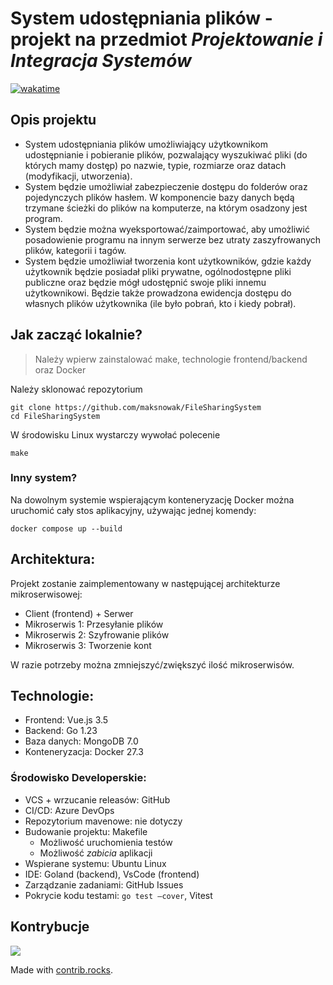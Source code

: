 # System udostępniania plików - projekt na przedmiot *Projektowanie i Integracja Systemów*

[![wakatime](https://wakatime.com/badge/github/maksnowak/FileSharingSystem.svg)](https://wakatime.com/badge/github/maksnowak/FileSharingSystem)

## Opis projektu

- System udostępniania plików umożliwiający użytkownikom udostępnianie i pobieranie plików, pozwalający wyszukiwać
  pliki (do których mamy dostęp) po nazwie, typie, rozmiarze oraz datach (modyfikacji, utworzenia).
- System będzie umożliwiał zabezpieczenie dostępu do folderów oraz pojedynczych plików hasłem. W komponencie bazy danych
  będą trzymane ścieżki do plików na komputerze, na którym osadzony jest program.
- System będzie można wyeksportować/zaimportować, aby umożliwić posadowienie programu na innym serwerze bez utraty
  zaszyfrowanych plików, kategorii i tagów.
- System będzie umożliwiał tworzenia kont użytkowników, gdzie każdy użytkownik będzie posiadał pliki prywatne,
  ogólnodostępne pliki publiczne oraz będzie mógł udostępnić swoje pliki innemu użytkownikowi. Będzie także prowadzona
  ewidencja dostępu do własnych plików użytkownika (ile było pobrań, kto i kiedy pobrał).

## Jak zacząć lokalnie?

> Należy wpierw zainstalować make, technologie frontend/backend oraz Docker

Należy sklonować repozytorium

```shell
git clone https://github.com/maksnowak/FileSharingSystem
cd FileSharingSystem
```

W środowisku Linux wystarczy wywołać polecenie

```shell
make
```

### Inny system?

Na dowolnym systemie wspierającym konteneryzację Docker można uruchomić cały stos aplikacyjny, używając jednej komendy:

```shell
docker compose up --build
```

## Architektura:

Projekt zostanie zaimplementowany w następującej architekturze mikroserwisowej:

- Client (frontend) + Serwer
- Mikroserwis 1: Przesyłanie plików
- Mikroserwis 2: Szyfrowanie plików
- Mikroserwis 3: Tworzenie kont

W razie potrzeby można zmniejszyć/zwiększyć ilość mikroserwisów.

## Technologie:

- Frontend: Vue.js 3.5
- Backend: Go 1.23
- Baza danych: MongoDB 7.0
- Konteneryzacja: Docker 27.3

### Środowisko Developerskie:

- VCS + wrzucanie releasów: GitHub
- CI/CD: Azure DevOps
- Repozytorium mavenowe: nie dotyczy
- Budowanie projektu: Makefile
    - Możliwość uruchomienia testów
    - Możliwość *zabicia* aplikacji
- Wspierane systemu: Ubuntu Linux
- IDE: Goland (backend), VsCode (frontend)
- Zarządzanie zadaniami: GitHub Issues
- Pokrycie kodu testami: `go test –cover`, Vitest

## Kontrybucje

<a href="https://github.com/maksnowak/FileSharingSystem/graphs/contributors">
<img src="https://contrib.rocks/image?repo=maksnowak/FileSharingSystem" />
</a>

Made with [contrib.rocks](https://contrib.rocks).